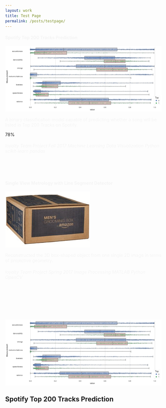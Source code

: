 ```yaml
---
layout: work
title: Test Page
permalink: /posts/testpage/
---
```


<div class="row">
  <div class="mb-4 col-md-6">
    <div class="card" style="height: 28rem;">
      <h4 class="card-header bg-dark" style="color:#f4f4f4;">Spotify Top 200 Tracks Prediction</h4>
      <div class="card-body bg-dark">
        <img class="card-img-top mb-2" src="/figure/demo.png">
        <p class="card-text text-left" style="color:#f4f4f4;">A binary classification model capable of predicting whether a song will be listed in Top 200 Tracks on Spotify.</p>
        <div class="progress">
          <div class="progress-bar progress-bar-striped progress-bar-animated bg-secondary" style="width:78%">78%</div>
        </div>
      </div>
      <div class="card-footer bg-dark" style="color:#f4f4f4;">
        <h6>
          <i class="material-icons md-16">loyalty</i>
          <span class="badge badge-dark">Team Project</span>
          <span class="badge badge-dark">Fall 2017</span>
          <span class="badge badge-secondary">Machine Learning</span>
          <span class="badge badge-secondary">Data Visualization</span>
          <span class="badge badge-success">Python</span>
          <span class="badge badge-info">scikit-learn</span>
          <span class="badge badge-info">pandas</span>
        </h6>
      </div>
    </div>
  </div>  

  <div class="mb-4 col-md-6">
    <div class="card" style="height: 28rem;">
      <h4 class="card-header bg-dark" style="color:#f4f4f4;">Single View Metrology with Line Segment Detector</h4>
      <div class="card-body bg-dark">
        <div class="container" style="width: 80%;">
          <img class="card-img-top mb-2" src="/figure/Project_SingleViewMetrology.gif">
        </div>
        <p class="card-text text-left" style="color:#f4f4f4;">Reconstructed the 3D box-shaped object from one single 2D image in terms of projective geometry.</p>
      </div>
      <div class="card-footer bg-dark" style="color:#f4f4f4;">
        <h6>
          <i class="material-icons md-16">loyalty</i>
          <span class="badge badge-dark">Team Project</span>
          <span class="badge badge-dark">Spring 2017</span>
          <span class="badge badge-secondary">Image Processing</span>
          <span class="badge badge-success">MATLAB</span>
          <span class="badge badge-success">Python</span>
          <span class="badge badge-info">OpenCV</span>
        </h6>
      </div>
    </div>
  </div>
  
</div>


<div class="row">
  <div class="mb-4 col-md-6">
    <div class="hovereffect">
      <img class="mb-2" src="/figure/demo.png">
      <div class="overlay">
        <h2>Spotify Top 200 Tracks Prediction</h2>
      </div>
    </div>
  </div>
</div>  
